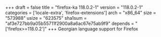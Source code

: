 +++
draft = false
title = "firefox-ka 118.0.2-1"
version = "118.0.2-1"
categories = ['locale-extra', 'firefox-extensions']
arch = "x86_64"
size = "573988"
usize = "623575"
sha1sum = "af3e727bb9a05b55711f2900a8a6ac67e75ab9f9"
depends = "['firefox>=118.0.2']"
+++
Georgian language support for Firefox